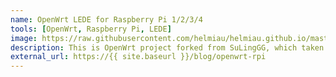 ```yaml
---
name: OpenWrt LEDE for Raspberry Pi 1/2/3/4
tools: [OpenWrt, Raspberry Pi, LEDE]
image: https://raw.githubusercontent.com/helmiau/helmiau.github.io/master/images/openwrt-rpi.png
description: This is OpenWrt project forked from SuLingGG, which taken from coolsnowwolf/lede repo and I add my additions there. Compiled daily by using GitHub Actions.
external_url: https://{{ site.baseurl }}/blog/openwrt-rpi
---
```

